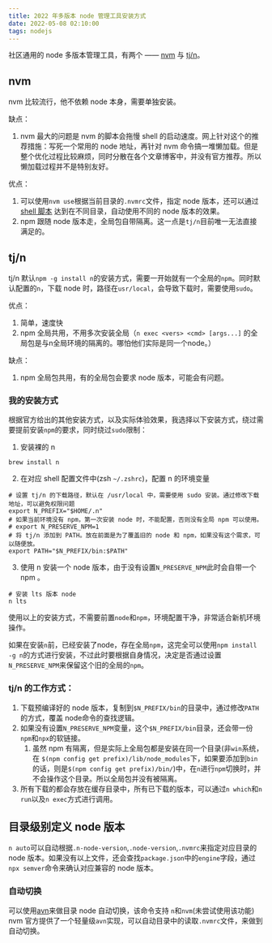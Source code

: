```yaml
---
title: 2022 年多版本 node 管理工具安装方式
date: 2022-05-08 02:10:00
tags: nodejs
---
```



社区通用的 node 多版本管理工具，有两个 —— [nvm](https://github.com/nvm-sh/nvm) 与 [tj/n](https://github.com/tj/n)。
## nvm
nvm 比较流行，他不依赖 node 本身，需要单独安装。

缺点：
1. nvm 最大的问题是 nvm 的脚本会拖慢 shell 的启动速度。网上针对这个的推荐措施：写死一个常用的 node 地址，再针对 nvm 命令搞一堆懒加载。但是整个优化过程比较麻烦，同时分散在各个文章博客中，并没有官方推荐。所以懒加载过程并不是特别友好。

优点：
1. 可以使用`nvm use`根据当前目录的`.nvmrc`文件，指定 node 版本，还可以通过 [shell 脚本](https://github.com/nvm-sh/nvm#deeper-shell-integration) 达到在不同目录，自动使用不同的 node 版本的效果。
2. npm 跟随 node 版本走，全局包自带隔离。这一点是`tj/n`目前唯一无法直接满足的。

## tj/n
tj/n 默认`npm -g install n`的安装方式，需要一开始就有一个全局的`npm`。同时默认配置的`n`，下载 node 时，路径在`usr/local`，会导致下载时，需要使用`sudo`。

优点：
1. 简单，速度快
2. npm 全局共用，不用多次安装全局（`n exec <vers> <cmd> [args...]` 的全局包是与n全局环境的隔离的。哪怕他们实际是同一个node。）

缺点：
1. npm 全局包共用，有的全局包会要求 node 版本，可能会有问题。

### 我的安装方式
根据官方给出的其他安装方式，以及实际体验效果，我选择以下安装方式，绕过需要提前安装`npm`的要求，同时绕过`sudo`限制：
1. 安装裸的 n
``` shell
brew install n
```
2. 在对应 shell 配置文件中(zsh `~/.zshrc`)，配置 n 的环境变量
``` shell
# 设置 tj/n 的下载路径，默认在 /usr/local 中，需要使用 sudo 安装。通过修改下载地址，可以避免权限问题
export N_PREFIX="$HOME/.n"
# 如果当前环境没有 npm，第一次安装 node 时，不能配置，否则没有全局 npm 可以使用。
# export N_PRESERVE_NPM=1
# 将 tj/n 添加到 PATH。放在前面是为了覆盖旧的 node 和 npm，如果没有这个需求，可以随便放。
export PATH="$N_PREFIX/bin:$PATH"
```
3. 使用 n 安装一个 node 版本，由于没有设置`N_PRESERVE_NPM`此时会自带一个 npm 。
``` shell
# 安装 lts 版本 node
n lts
```


使用以上的安装方式，不需要前置`node`和`npm`，环境配置干净，非常适合新机环境操作。

如果在安装`n`前，已经安装了node，存在全局`npm`，这完全可以使用`npm install -g n`的方式进行安装，不过此时要根据自身情况，决定是否通过设置`N_PRESERVE_NPM`来保留这个旧的全局的`npm`。

### tj/n 的工作方式：
1. 下载预编译好的 node 版本，复制到`$N_PREFIX/bin`的目录中，通过修改`PATH`的方式，覆盖 node命令的查找逻辑。
2. 如果没有设置`N_PRESERVE_NPM`变量，这个`$N_PREFIX/bin`目录，还会带一份`npm`和`npx`的软链接。
	1. 虽然 npm 有隔离，但是实际上全局包都是安装在同一个目录(非`win`系统，在 `$(npm config get prefix)/lib/node_modules`下，如果要添加到`bin`的话，则是`$(npm config get prefix)/bin/`)中，在`n`进行`npm`切换时，并不会操作这个目录。所以全局包并没有被隔离。
3. 所有下载的都会存放在缓存目录中，所有已下载的版本，可以通过`n which`和`n run`以及`n exec`方式进行调用。

## 目录级别定义 node 版本
`n auto`可以自动根据`.n-node-version`,`.node-version`,`.nvmrc`来指定对应目录的 node 版本。如果没有以上文件，还会查找`package.json`中的`engine`字段，通过`npx semver`命令来确认对应兼容的 node 版本。
### 自动切换
可以使用[avn](https://github.com/wbyoung/avn)来做目录 node 自动切换，该命令支持 `n`和`nvm`(未尝试使用该功能)
nvm 官方提供了一个轻量级`avn`实现，可以自动目录中的读取`.nvmrc`文件，来做到自动切换。